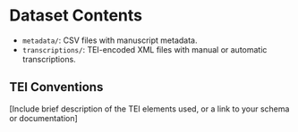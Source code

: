 # Dataset Contents

- `metadata/`: CSV files with manuscript metadata.
- `transcriptions/`: TEI-encoded XML files with manual or automatic transcriptions.

## TEI Conventions

[Include brief description of the TEI elements used, or a link to your schema or documentation]
